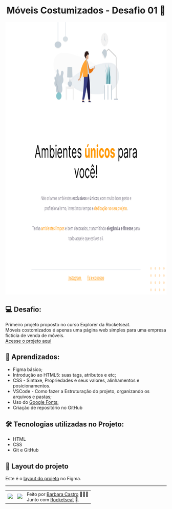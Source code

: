  <h1 align="center">Móveis Costumizados - Desafio 01 🚀</h1>
 
 <img src="images/preview.png" alt="preview do projeto" height="850"/>
 
 <h2>💻 Desafio:</h2>
 <p>
   Primeiro projeto proposto no curso Explorer da Rocketseat.
   </br>
   Móveis costomizados é apenas uma página web simples para uma empresa fictícia de venda de móveis.
   </br>
   <a href="https://main--silly-brioche-5de51e.netlify.app/">
     Acesse o projeto aqui
   </a>
 </p>

<h2>🤯 Aprendizados:</h2>
<ul>
  <li>Figma básico;</li>
  <li>Introdução ao HTML5: suas tags, atributos e etc;</li>
  <li>CSS - Sintaxe, Propriedades e seus valores, alinhamentos e posicionamentos.</li>
  <li>VSCode - Como fazer a Estruturação do projeto, organizando os arquivos e pastas;</li>
  <li>Uso do <a href="https://fonts.google.com">Google Fonts;</a></li>
  <li>Criação de repositório no GitHub</li>
</ul>

<h2>🛠 Tecnologias utilizadas no Projeto:</h2>
<ul>
  <li>HTML</li>
  <li>CSS</li>
  <li>Git e GitHub</li>
</ul>

<h2>🎨 Layout do projeto</h2>
<p>
  Este é o <a href="https://www.figma.com/file/dZwREQYzGOFsCjEoObp5Mx/Explorer---Projeto-01-(Copy)?node-id=0%3A1&t=sMfD75Hlfo1V8SKh-0">layout do projeto</a> no Figma.
</p>

---

<table align="center">
  <tr>
    <td>
      <img src="https://github.com/barbcastro.png" width="100px" />
    </td>
    <td>
      <img src="https://github.com/rocketseat-education.png" width="100px" />
    </td>
    <td>
      Feito por <a href="https://github.com/barbcastro">Barbara Castro</a> 🙋🏽‍♀️
      <br> Junto com <a href="https://rocketseat.com.br">Rocketseat</a> 🚀.
    </td>
  </tr>
</table>
